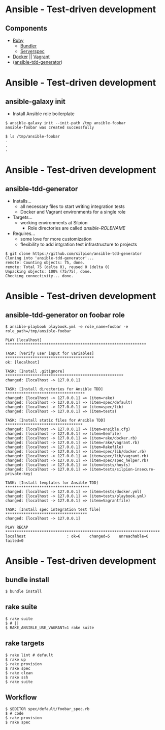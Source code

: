 <!SLIDE command bullets small>

# Ansible - Test-driven development

## Components

* [Ruby](https://www.ruby-lang.org/en)
    * [Bundler](http://bundler.io)
    * [Serverspec](http://serverspec.org)
* [Docker](https://docker.io) \|\| [Vagrant](https://www.vagrantup.com)
* ([ansible-tdd-generator](https://github.com/silpion/ansible-tdd-generator))



<!SLIDE command commandline small>

# Ansible - Test-driven development

## ansible-galaxy init

* Install Ansible role boilerplate

<!-- -->

    $ ansible-galaxy init --init-path /tmp ansible-foobar
    ansible-foobar was created successfully

    $ ls /tmp/ansible-foobar
    .
    .
    .


<!SLIDE command commandline bullets small>

# Ansible - Test-driven development

## ansible-tdd-generator

* Installs...
    * all necessary files to start writing integration tests
    * Docker and Vagrant environments for a single role
* Targets...
    * working environments at Silpion
        * Role directories are called *ansible-ROLENAME*
* Requires...
    * some love for more customization
    * flexibility to add intgration test infrastructure to projects

<!-- -->

    $ git clone https://github.com/silpion/ansible-tdd-generator
    Cloning into 'ansible-tdd-generator'...
    remote: Counting objects: 75, done.
    remote: Total 75 (delta 0), reused 0 (delta 0)
    Unpacking objects: 100% (75/75), done.
    Checking connectivity... done.



<!SLIDE command commandline small>

# Ansible - Test-driven development

## ansible-tdd-generator on foobar role

    $ ansible-playbook playbook.yml -e role_name=foobar -e role_path=/tmp/ansible-foobar

    PLAY [localhost] **************************************************************

    TASK: [Verify user input for variables] ***************************************
    ok: [localhost]

    TASK: [Install .gitignore] ****************************************************
    changed: [localhost -> 127.0.0.1]

    TASK: [Install directories for Ansible TDD] ***********************************
    changed: [localhost -> 127.0.0.1] => (item=rake)
    changed: [localhost -> 127.0.0.1] => (item=spec/default)
    changed: [localhost -> 127.0.0.1] => (item=spec/lib)
    changed: [localhost -> 127.0.0.1] => (item=tests)

    TASK: [Install static files for Ansible TDD] **********************************
    changed: [localhost -> 127.0.0.1] => (item=ansible.cfg)
    changed: [localhost -> 127.0.0.1] => (item=Gemfile)
    changed: [localhost -> 127.0.0.1] => (item=rake/docker.rb)
    changed: [localhost -> 127.0.0.1] => (item=rake/vagrant.rb)
    changed: [localhost -> 127.0.0.1] => (item=Rakefile)
    changed: [localhost -> 127.0.0.1] => (item=spec/lib/docker.rb)
    changed: [localhost -> 127.0.0.1] => (item=spec/lib/vagrant.rb)
    changed: [localhost -> 127.0.0.1] => (item=spec/spec_helper.rb)
    changed: [localhost -> 127.0.0.1] => (item=tests/hosts)
    changed: [localhost -> 127.0.0.1] => (item=tests/silpion-insecure-private-key)

    TASK: [Install templates for Ansible TDD] *************************************
    changed: [localhost -> 127.0.0.1] => (item=tests/docker.yml)
    changed: [localhost -> 127.0.0.1] => (item=tests/playbook.yml)
    changed: [localhost -> 127.0.0.1] => (item=Vagrantfile)

    TASK: [Install spec integration test file] ************************************
    changed: [localhost -> 127.0.0.1]

    PLAY RECAP ********************************************************************
    localhost                  : ok=6    changed=5    unreachable=0    failed=0



<!SLIDE command commandline small>

# Ansible - Test-driven development

## bundle install

    $ bundle install


## rake suite

    $ rake suite
    $ # ||
    $ RAKE_ANSIBLE_USE_VAGRANT=1 rake suite


## rake targets

    $ rake lint # default
    $ rake up
    $ rake provision
    $ rake spec
    $ rake clean
    $ rake ssh
    $ rake suite


## Workflow

    $ $EDITOR spec/default/foobar_spec.rb
    $ # code
    $ rake provision
    $ rake spec


<!-- vim: set nofen ts=4 sw=4 et: -->
